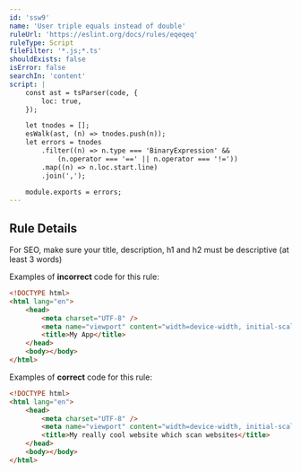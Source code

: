 ```yaml
---
id: 'ssw9'
name: 'User triple equals instead of double'
ruleUrl: 'https://eslint.org/docs/rules/eqeqeq'
ruleType: Script
fileFilter: '*.js;*.ts'
shouldExists: false
isError: false
searchIn: 'content'
script: |
    const ast = tsParser(code, {
        loc: true,
    });

    let tnodes = [];
    esWalk(ast, (n) => tnodes.push(n));
    let errors = tnodes
        .filter((n) => n.type === 'BinaryExpression' && 
            (n.operator === '==' || n.operator === '!='))
        .map((n) => n.loc.start.line)
        .join(',');

    module.exports = errors;
---
```


## Rule Details

For SEO, make sure your title, description, h1 and h2 must be descriptive (at least 3 words)

Examples of **incorrect** code for this rule:

```html
<!DOCTYPE html>
<html lang="en">
	<head>
		<meta charset="UTF-8" />
		<meta name="viewport" content="width=device-width, initial-scale=1.0" />
		<title>My App</title>
	</head>
	<body></body>
</html>
```

Examples of **correct** code for this rule:

```html
<!DOCTYPE html>
<html lang="en">
	<head>
		<meta charset="UTF-8" />
		<meta name="viewport" content="width=device-width, initial-scale=1.0" />
		<title>My really cool website which scan websites</title>
	</head>
	<body></body>
</html>
```
